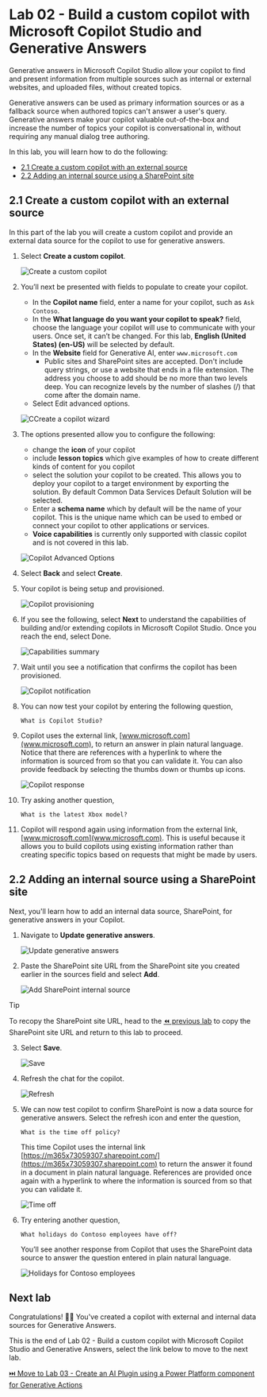 # Lab 02 - Build a custom copilot with Microsoft Copilot Studio and Generative Answers

Generative answers in Microsoft Copilot Studio allow your copilot to find and present information from multiple sources such as internal or external websites, and uploaded files, without created topics.

Generative answers can be used as primary information sources or as a fallback source when authored topics can't answer a user's query. Generative answers make your copilot valuable out-of-the-box and increase the number of topics your copilot is conversational in, without requiring any manual dialog tree authoring.

In this lab, you will learn how to do the following:
* [2.1 Create a custom copilot with an external source](#21-create-a-custom-copilot-with-an-external-source)
* [2.2 Adding an internal source using a SharePoint site](#22-adding-an-internal-source)


## 2.1 Create a custom copilot with an external source

In this part of the lab you will create a custom copilot and provide an external data source for the copilot to use for generative answers.

1. Select **Create a custom copilot**.

    ![Create a custom copilot](assets/2.1_01_CreateCustomCopilot.jpg)
    
1.	You’ll next be presented with fields to populate to create your copilot.

    - In the **Copilot name** field, enter a name for your copilot, such as `Ask Contoso`.
    - In the **What language do you want your copilot to speak?** field, choose the language your copilot will use to communicate with your users. Once set, it can’t be changed. For this lab, **English (United States) (en-US)** will be selected by default.
    - In the **Website** field for Generative AI, enter `www.microsoft.com`
        - Public sites and SharePoint sites are accepted. Don't include query strings, or use a website that ends in a file extension. The address you choose to add should be no more than two levels deep. You can recognize levels by the number of slashes (/) that come after the domain name.
    - Select Edit advanced options. 

    ![CCreate a copilot wizard](assets/2.1_02_CustomCopilotWizard.jpg)

1.	The options presented allow you to configure the following:
    - change the **icon** of your copilot
    - include **lesson topics** which give examples of how to create different kinds of content for you copilot
    - select the solution your copilot to be created. This allows you to deploy your copilot to a target environment by exporting the solution. By default Common Data Services Default Solution will be selected.
    - Enter a **schema name** which by default will be the name of your copilot. This is the unique name which can be used to embed or connect your copilot to other applications or services.
    - **Voice capabilities** is currently only supported with classic copilot and is not covered in this lab.

    ![Copilot Advanced Options](assets/2.1_03_AdvancedOptions.jpg)

1.	Select **Back** and select **Create**.

1.	Your copilot is being setup and provisioned.

    ![Copilot provisioning](assets/2.1_04_CreatingCopilot.jpg)

1.	If you see the following, select **Next** to understand the capabilities of building and/or extending copilots in Microsoft Copilot Studio. Once you reach the end, select Done.

    ![Capabilities summary](assets/2.1_05_CapabilitiesSummary.jpg)

1.	Wait until you see a notification that confirms the copilot has been provisioned.
    
    ![Copilot notification](assets/2.1_06_CopilotProvisioned.jpg)

1.	You can now test your copilot by entering the following question,

    ```
    What is Copilot Studio?
    ```

1.	Copilot uses the external link, [www.microsoft.com](www.microsoft.com), to return an answer in plain natural language. Notice that there are references with a hyperlink to where the information is sourced from so that you can validate it. You can also provide feedback by selecting the thumbs down or thumbs up icons.

    ![Copilot response](assets/2.1_07_CopilotResponse.jpg)

1.	Try asking another question, 

    ```
    What is the latest Xbox model?
    ```

1.	Copilot will respond again using information from the external link, [www.microsoft.com](www.microsoft.com). This is useful because it allows you to build copilots using existing information rather than creating specific topics based on requests that might be made by users.

## 2.2 Adding an internal source using a SharePoint site

Next, you'll learn how to add an internal data source, SharePoint, for generative answers in your Copilot.

1. Navigate to **Update generative answers**.

    ![Update generative answers](assets/2.2_01_UpdateGenerativeAnswers.jpg)

1. Paste the SharePoint site URL from the SharePoint site you created earlier in the sources field and select **Add**.

    ![Add SharePoint internal source](assets/2.2_02_AddSharePointSource.jpg)

> [!TIP]  
> To recopy the SharePoint site URL, head to the [⏪ previous lab](../lab-01/README.md/#relaunch-sharepoint-site) to copy the SharePoint site URL and return to this lab to proceed.

3. Select **Save**.

    ![Save](assets/2.2_03_SaveSources.jpg)

4.	Refresh the chat for the copilot.

    ![Refresh](assets/2.2_04_RefreshCopilot.jpg)

5. We can now test copilot to confirm SharePoint is now a data source for generative answers. Select the refresh icon and enter the question, 

    ```
    What is the time off policy?
    ```

    This time Copilot uses the internal link [https://m365x73059307.sharepoint.com/](https://m365x73059307.sharepoint.com) to return the answer it found in a document in plain natural language. References are provided once again with a hyperlink to where the information is sourced from so that you can validate it.

    ![Time off](assets/2.2_05_TimeOffInternalSource.jpg)

6.	Try entering another question, 

    ```
    What holidays do Contoso employees have off?
    ```
    
    You’ll see another response from Copilot that uses the SharePoint data source to answer the question entered in plain natural language.

    ![Holidays for Contoso employees](assets/2.2_06_HolidaysInternalSource.jpg)

## Next lab

Congratulations! 👏🏻  You've created a copilot with external and internal data sources for Generative Answers. 

This is the end of Lab 02 - Build a custom copilot with Microsoft Copilot Studio and Generative Answers, select the link below to move to the next lab.

[⏭️ Move to Lab 03 - Create an AI Plugin using a Power Platform component for Generative Actions](../lab-03/README.md)